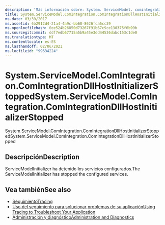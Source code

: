 ```yaml
---
description: 'Más información sobre: System. ServiceModel. comintegration. ComIntegrationDllHostInitializerStopped'
title: System.ServiceModel.ComIntegration.ComIntegrationDllHostInitializerStopped
ms.date: 03/30/2017
ms.assetid: 6b2912d4-21a4-4a9c-bb68-8626fca5cc39
ms.openlocfilehash: 0ee524b26850d73267f91b67c9ce130375f6b99b
ms.sourcegitcommit: ddf7edb67715a5b9a45e3dd44536dabc153c1de0
ms.translationtype: MT
ms.contentlocale: es-ES
ms.lasthandoff: 02/06/2021
ms.locfileid: "99634224"
---
```

# <a name="systemservicemodelcomintegrationcomintegrationdllhostinitializerstopped"></a><span data-ttu-id="ad925-103">System.ServiceModel.ComIntegration.ComIntegrationDllHostInitializerStopped</span><span class="sxs-lookup"><span data-stu-id="ad925-103">System.ServiceModel.ComIntegration.ComIntegrationDllHostInitializerStopped</span></span>

<span data-ttu-id="ad925-104">System.ServiceModel.ComIntegration.ComIntegrationDllHostInitializerStopped</span><span class="sxs-lookup"><span data-stu-id="ad925-104">System.ServiceModel.ComIntegration.ComIntegrationDllHostInitializerStopped</span></span>  
  
## <a name="description"></a><span data-ttu-id="ad925-105">Descripción</span><span class="sxs-lookup"><span data-stu-id="ad925-105">Description</span></span>  

 <span data-ttu-id="ad925-106">ServiceModelInitializer ha detenido los servicios configurados.</span><span class="sxs-lookup"><span data-stu-id="ad925-106">The ServiceModelInitializer has stopped the configured services.</span></span>  
  
## <a name="see-also"></a><span data-ttu-id="ad925-107">Vea también</span><span class="sxs-lookup"><span data-stu-id="ad925-107">See also</span></span>

- [<span data-ttu-id="ad925-108">Seguimiento</span><span class="sxs-lookup"><span data-stu-id="ad925-108">Tracing</span></span>](index.md)
- [<span data-ttu-id="ad925-109">Uso del seguimiento para solucionar problemas de su aplicación</span><span class="sxs-lookup"><span data-stu-id="ad925-109">Using Tracing to Troubleshoot Your Application</span></span>](using-tracing-to-troubleshoot-your-application.md)
- [<span data-ttu-id="ad925-110">Administración y diagnóstico</span><span class="sxs-lookup"><span data-stu-id="ad925-110">Administration and Diagnostics</span></span>](../index.md)
